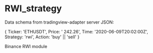 # RWI_strategy

Data schema from tradingview-adapter server 
JSON:

{ Ticker: 'ETHUSDT', Price: ' 242.26', Time: '2020-06-09T20:02:00Z', Strategy: 'rwi', Action: 'buy' || 'sell' }

Binance RWI module 
